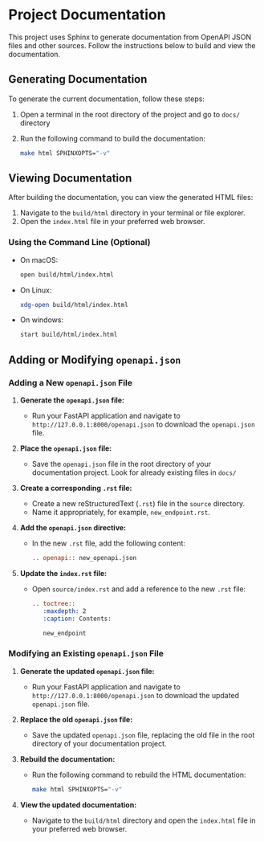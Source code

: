 # Project Documentation

This project uses Sphinx to generate documentation from OpenAPI JSON files and other sources. Follow the instructions below to build and view the documentation.

## Generating Documentation

To generate the current documentation, follow these steps:

1. Open a terminal in the root directory of the project and go to `docs/` directory
2. Run the following command to build the documentation:

   ```sh
   make html SPHINXOPTS="-v"

## Viewing Documentation

After building the documentation, you can view the generated HTML files:

1. Navigate to the `build/html` directory in your terminal or file explorer.
2. Open the `index.html` file in your preferred web browser.

### Using the Command Line (Optional)

- On macOS:
  ```sh
  open build/html/index.html

- On Linux:
  ```sh
  xdg-open build/html/index.html

- On windows:
  ```sh
  start build/html/index.html


## Adding or Modifying `openapi.json`

### Adding a New `openapi.json` File

1. **Generate the `openapi.json` file:**
   - Run your FastAPI application and navigate to `http://127.0.0.1:8000/openapi.json` to download the `openapi.json` file.

2. **Place the `openapi.json` file:**
   - Save the `openapi.json` file in the root directory of your documentation project. Look for already existing files in `docs/`

3. **Create a corresponding `.rst` file:**
   - Create a new reStructuredText (`.rst`) file in the `source` directory.
   - Name it appropriately, for example, `new_endpoint.rst`.

4. **Add the `openapi.json` directive:**
   - In the new `.rst` file, add the following content:
     ```rst
     .. openapi:: new_openapi.json
     ```

5. **Update the `index.rst` file:**
   - Open `source/index.rst` and add a reference to the new `.rst` file:
     ```rst
     .. toctree::
        :maxdepth: 2
        :caption: Contents:

        new_endpoint
     ```

### Modifying an Existing `openapi.json` File

1. **Generate the updated `openapi.json` file:**
   - Run your FastAPI application and navigate to `http://127.0.0.1:8000/openapi.json` to download the updated `openapi.json` file.

2. **Replace the old `openapi.json` file:**
   - Save the updated `openapi.json` file, replacing the old file in the root directory of your documentation project.

3. **Rebuild the documentation:**
   - Run the following command to rebuild the HTML documentation:
     ```sh
     make html SPHINXOPTS="-v"
     ```

4. **View the updated documentation:**
   - Navigate to the `build/html` directory and open the `index.html` file in your preferred web browser.
